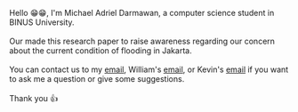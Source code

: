 Hello 😁😁, I'm Michael Adriel Darmawan, a computer science student in BINUS University.<br><br>
Our made this research paper to raise awareness regarding our concern about the current condition of flooding in Jakarta.<br><br>
You can contact us to my <a href="mailto: michaeladriel080801@gmail.com">email<a>, William's <a href="mailto: Boentorowilliam@gmail.com">email<a>, or Kevin's <a href="mailto: kevinchristiansurya@gmail.com">email<a> if you want to ask me a question or give some suggestions.<br><br>
Thank you 👍
